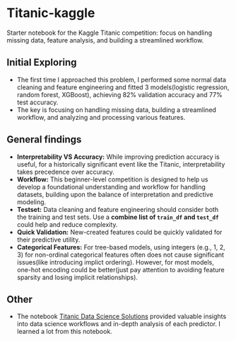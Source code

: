 # Titanic-kaggle
Starter notebook for the Kaggle Titanic competition: focus on handling missing data, feature analysis, and building a streamlined workflow.

## Initial Exploring
- The first time I approached this problem, I performed some normal data cleaning and feature engineering and fitted 3 models(logistic regression, random forest, XGBoost), achieving 82% validation accuracy and 77% test accuracy.
- The key is focusing on handling missing data, building a streamlined workflow, and analyzing and processing various features.

## General findings
- **Interpretability VS Accuracy:** While improving prediction accuracy is useful, for a historically significant event like the Titanic, interpretability takes precedence over accuracy.
- **Workflow:** This beginner-level competition is designed to help us develop a foundational understanding and workflow for handling datasets, building upon the balance of interpretation and predictive modeling.
- **Testset:** Data cleaning and feature engineering should consider both the training and test sets. Use a **combine list of `train_df` and `test_df`** could help and reduce complexity.
- **Quick Validation:** New-created features could be quickly validated for their predictive utility.
- **Categorical Features:** For tree-based models, using integers (e.g., 1, 2, 3) for non-ordinal categorical features often does not cause significant issues(like introducing implict ordering). However, for most models, one-hot encoding could be better(just pay attention to avoiding feature sparsity and losing implicit relationships).

## Other
- The notebook [Titanic Data Science Solutions](https://www.kaggle.com/code/startupsci/titanic-data-science-solutions/) provided valuable insights into data science workflows and in-depth analysis of each predictor. I learned a lot from this notebook.